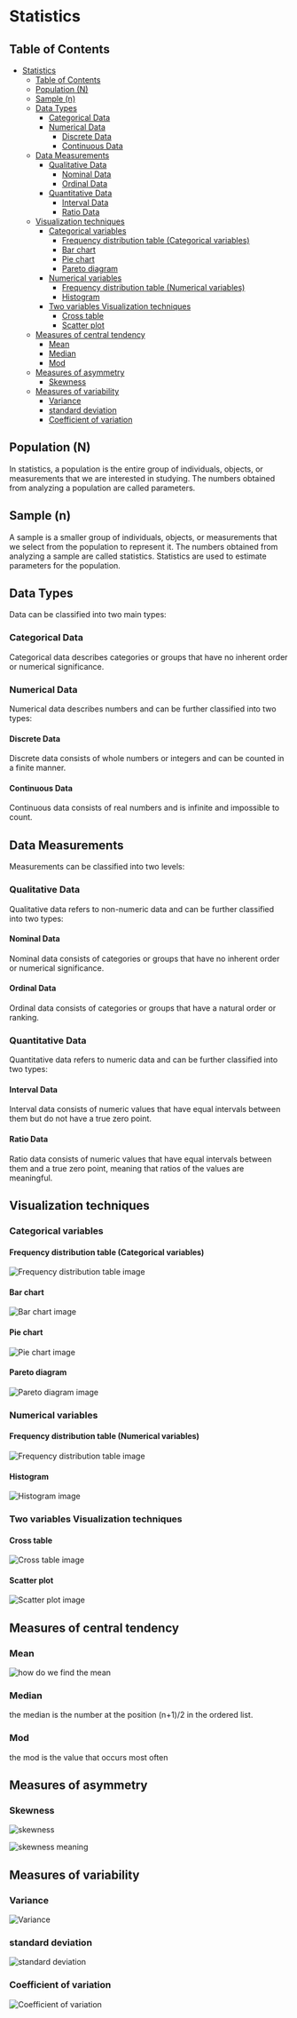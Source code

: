 # Statistics

## Table of Contents

- [Statistics](#statistics)
  - [Table of Contents](#table-of-contents)
  - [Population (N)](#population-n)
  - [Sample (n)](#sample-n)
  - [Data Types](#data-types)
    - [Categorical Data](#categorical-data)
    - [Numerical Data](#numerical-data)
      - [Discrete Data](#discrete-data)
      - [Continuous Data](#continuous-data)
  - [Data Measurements](#data-measurements)
    - [Qualitative Data](#qualitative-data)
      - [Nominal Data](#nominal-data)
      - [Ordinal Data](#ordinal-data)
    - [Quantitative Data](#quantitative-data)
      - [Interval Data](#interval-data)
      - [Ratio Data](#ratio-data)
  - [Visualization techniques](#visualization-techniques)
    - [Categorical variables](#categorical-variables)
      - [Frequency distribution table (Categorical variables)](#frequency-distribution-table-categorical-variables)
      - [Bar chart](#bar-chart)
      - [Pie chart](#pie-chart)
      - [Pareto diagram](#pareto-diagram)
    - [Numerical variables](#numerical-variables)
      - [Frequency distribution table (Numerical variables)](#frequency-distribution-table-numerical-variables)
      - [Histogram](#histogram)
    - [Two variables Visualization techniques](#two-variables-visualization-techniques)
      - [Cross table](#cross-table)
      - [Scatter plot](#scatter-plot)
  - [Measures of central tendency](#measures-of-central-tendency)
    - [Mean](#mean)
    - [Median](#median)
    - [Mod](#mod)
  - [Measures of asymmetry](#measures-of-asymmetry)
    - [Skewness](#skewness)
  - [Measures of variability](#measures-of-variability)
    - [Variance](#variance)
    - [standard deviation](#standard-deviation)
    - [Coefficient of variation](#coefficient-of-variation)

## Population (N)

In statistics, a population is the entire group of individuals, objects, or measurements that we are interested in studying. The numbers obtained from analyzing a population are called parameters.

## Sample (n)

A sample is a smaller group of individuals, objects, or measurements that we select from the population to represent it. The numbers obtained from analyzing a sample are called statistics. Statistics are used to estimate parameters for the population.

## Data Types

Data can be classified into two main types:

### Categorical Data

Categorical data describes categories or groups that have no inherent order or numerical significance.

### Numerical Data

Numerical data describes numbers and can be further classified into two types:

#### Discrete Data

Discrete data consists of whole numbers or integers and can be counted in a finite manner.

#### Continuous Data

Continuous data consists of real numbers and is infinite and impossible to count.

## Data Measurements

Measurements can be classified into two levels:

### Qualitative Data

Qualitative data refers to non-numeric data and can be further classified into two types:

#### Nominal Data

Nominal data consists of categories or groups that have no inherent order or numerical significance.

#### Ordinal Data

Ordinal data consists of categories or groups that have a natural order or ranking.

### Quantitative Data

Quantitative data refers to numeric data and can be further classified into two types:

#### Interval Data

Interval data consists of numeric values that have equal intervals between them but do not have a true zero point.

#### Ratio Data

Ratio data consists of numeric values that have equal intervals between them and a true zero point, meaning that ratios of the values are meaningful.

## Visualization techniques

### Categorical variables

#### Frequency distribution table (Categorical variables)

![Frequency distribution table image](<Photos/Frequency distribution table.png>)

#### Bar chart

![Bar chart image](<Photos/Bar chart.png>)

#### Pie chart

![Pie chart image](<Photos/Pie chart.png>)

#### Pareto diagram

![Pareto diagram image](<Photos/Pareto diagram.png>)

### Numerical variables

#### Frequency distribution table (Numerical variables)

![Frequency distribution table image](<Photos/Numerical variables. Frequency distribution table.png>)

#### Histogram

![Histogram image](Photos/Histogram.png)

### Two variables Visualization techniques

#### Cross table

![Cross table image](<Photos/Cross table.png>)

#### Scatter plot

![Scatter plot image](<Photos/Scatter plot.png>)

## Measures of central tendency

### Mean

![how do we find the mean](<Photos/how do we find the mean.png>)

### Median

the median is the number at the position (n+1)/2 in the ordered list.

### Mod

the mod is the value that occurs most often

## Measures of asymmetry

### Skewness

![skewness](Photos/skewness.png)

![skewness meaning](<Photos/skewness meaning.png>)

## Measures of variability

### Variance

![Variance](Photos/Variance.png)

### standard deviation

![standard deviation](<Photos/standard deviation.png>)

### Coefficient of variation

![Coefficient of variation](<Photos/Coefficient of variation.png>)
